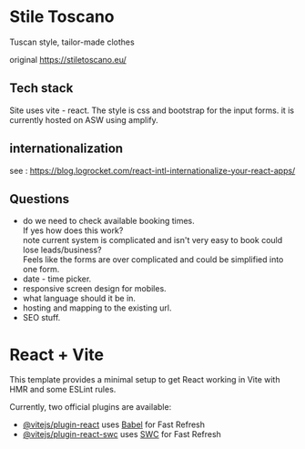 # Stile Toscano
Tuscan style, tailor-made clothes

original https://stiletoscano.eu/ 


## Tech stack 

Site uses vite - react. The style is css and bootstrap for the input forms.
it is currently hosted on ASW using amplify.

## internationalization 

see : https://blog.logrocket.com/react-intl-internationalize-your-react-apps/

## Questions 

* do we need to check available booking times. 
  <br />If yes how does this work? 
  <br />note current system is complicated and isn't very easy to book could lose leads/business?
  <br />Feels like the forms are over complicated and could be simplified into one form.
* date - time  picker.
* responsive screen design for mobiles.
* what language should it be in.  
* hosting and mapping to the existing url.
* SEO stuff.   





# React + Vite

This template provides a minimal setup to get React working in Vite with HMR and some ESLint rules.

Currently, two official plugins are available:

- [@vitejs/plugin-react](https://github.com/vitejs/vite-plugin-react/blob/main/packages/plugin-react/README.md) uses [Babel](https://babeljs.io/) for Fast Refresh
- [@vitejs/plugin-react-swc](https://github.com/vitejs/vite-plugin-react-swc) uses [SWC](https://swc.rs/) for Fast Refresh



